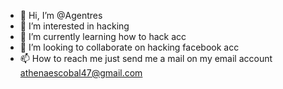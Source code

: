 - 👋 Hi, I’m @Agentres
- 👀 I’m interested in hacking 
- 🌱 I’m currently learning how to hack acc
- 💞️ I’m looking to collaborate on hacking facebook acc
- 📫 How to reach me just send me a mail on my email account athenaescobal47@gmail.com 

<!---
Agentres/Agentres is a ✨ special ✨ repository because its `README.md` (this file) appears on your GitHub profile.
You can click the Preview link to take a look at your changes.
--->
